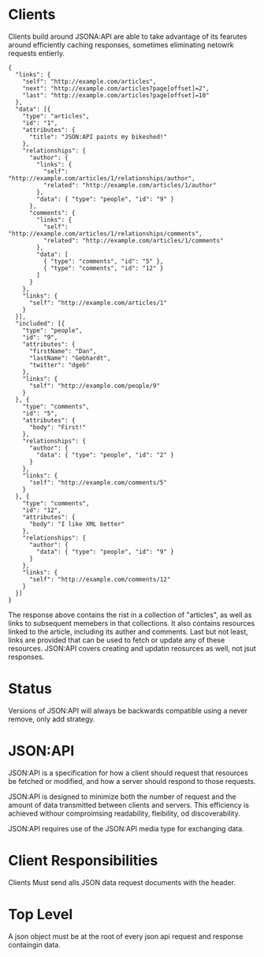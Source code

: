 # Clients
Clients build around JSONA:API  are able to take advantage of its fearutes around efficiently caching responses, sometimes eliminating netowrk requests entierly.
```
{
  "links": {
    "self": "http://example.com/articles",
    "next": "http://example.com/articles?page[offset]=2",
    "last": "http://example.com/articles?page[offset]=10"
  },
  "data": [{
    "type": "articles",
    "id": "1",
    "attributes": {
      "title": "JSON:API paints my bikeshed!"
    },
    "relationships": {
      "author": {
        "links": {
          "self": "http://example.com/articles/1/relationships/author",
          "related": "http://example.com/articles/1/author"
        },
        "data": { "type": "people", "id": "9" }
      },
      "comments": {
        "links": {
          "self": "http://example.com/articles/1/relationships/comments",
          "related": "http://example.com/articles/1/comments"
        },
        "data": [
          { "type": "comments", "id": "5" },
          { "type": "comments", "id": "12" }
        ]
      }
    },
    "links": {
      "self": "http://example.com/articles/1"
    }
  }],
  "included": [{
    "type": "people",
    "id": "9",
    "attributes": {
      "firstName": "Dan",
      "lastName": "Gebhardt",
      "twitter": "dgeb"
    },
    "links": {
      "self": "http://example.com/people/9"
    }
  }, {
    "type": "comments",
    "id": "5",
    "attributes": {
      "body": "First!"
    },
    "relationships": {
      "author": {
        "data": { "type": "people", "id": "2" }
      }
    },
    "links": {
      "self": "http://example.com/comments/5"
    }
  }, {
    "type": "comments",
    "id": "12",
    "attributes": {
      "body": "I like XML better"
    },
    "relationships": {
      "author": {
        "data": { "type": "people", "id": "9" }
      }
    },
    "links": {
      "self": "http://example.com/comments/12"
    }
  }]
}

```

The response above contains the rist in a collection of "articles", as well as links to subsequent memebers in that collections. It also contains resources linked to the article, including its auther and comments. Last but not least, links are provided that can be used to fetch or update any of these resources.
JSON:API covers creating and updatin reosurces as well, not jsut responses.

# Status
Versions of JSON:API will always be backwards compatible using a never remove, only add strategy. 

# JSON:API  
JSON:API is a specification for how a client should request that resources be fetched or modified, and how a server should respond to those requests.

JSON:API is designed to minimize both the number of request and the amount of data transmitted between clients and servers. This efficiency is achieved withour comproimsing readability, fleibility, od discoverability.

JSON:API requires use of the JSON:API media type for exchanging data.

# Client Responsibilities
Clients Must send alls JSON data request documents with the header. 
# Top Level
A json object must be at the root of every json api request and response containgin data. 